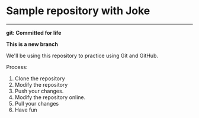 # Sample repository with Joke
----
**git: Committed for life**

**This is a new branch**

We'll be using this repository to practice using Git and GitHub.

Process:

1. Clone the repository
2. Modify the repository
3. Push your changes.
4. Modify the repository online.
5. Pull your changes
6. Have fun